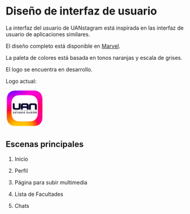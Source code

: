 # Diseño de interfaz de usuario

La interfaz del usuario de UANstagram está inspirada en las interfaz de usuario de aplicaciones similares.

El diseño completo está disponible en [Marvel](https://marvelapp.com/prototype/a4d2ei1). 

La paleta de colores está basada en tonos naranjas y escala de grises.

El logo se encuentra en desarrollo.

Logo actual:

<img src="Images/LogoUANstagram.jpg" alt="LogoVer1" width="100"/>

## Escenas principales
1. Inicio

2. Perfil

3. Página para subir multimedia

4. Lista de Facultades

5. Chats